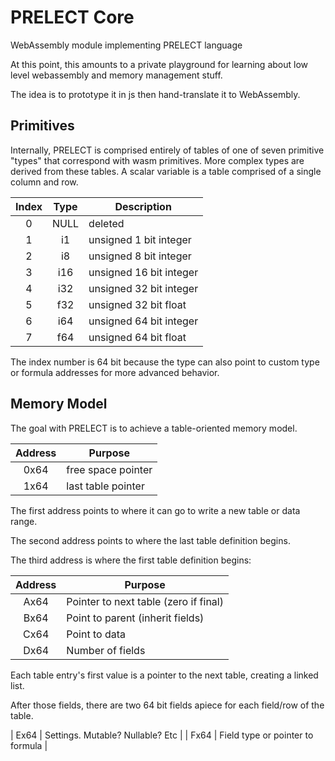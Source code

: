 # PRELECT Core
WebAssembly module implementing PRELECT language

At this point, this amounts to a private playground for learning
about low level webassembly and memory management stuff.

The idea is to prototype it in js then hand-translate it to WebAssembly.

## Primitives

Internally, PRELECT is comprised entirely of tables of one of seven primitive "types" that correspond with wasm primitives. More complex types are derived from these tables. A scalar variable is a table comprised of a single column and row.

| Index | Type | Description             |
|:-----:|:----:|-------------------------|
|   0   | NULL | deleted                 |
|   1   | i1   | unsigned 1 bit integer  |
|   2   | i8   | unsigned 8 bit integer  |
|   3   | i16  | unsigned 16 bit integer |
|   4   | i32  | unsigned 32 bit integer |
|   5   | f32  | unsigned 32 bit float   |
|   6   | i64  | unsigned 64 bit integer |
|   7   | f64  | unsigned 64 bit float   |

The index number is 64 bit because the type can also point to custom type or formula addresses for more advanced behavior.

## Memory Model

The goal with PRELECT is to achieve a table-oriented memory model.

| Address | Purpose            |
|:-------:|--------------------|
| 0x64    | free space pointer |
| 1x64    | last table pointer |

The first address points to where it can go to write a new table or data range.

The second address points to where the last table definition begins.

The third address is where the first table definition begins:

| Address | Purpose |
|:-------:|---------|
| Ax64    | Pointer to next table (zero if final) |
| Bx64    | Point to parent (inherit fields)      |
| Cx64    | Point to data                         |
| Dx64    | Number of fields                      |

Each table entry's first value is a pointer to the next table, creating a linked list.

After those fields, there are two 64 bit fields apiece for each
field/row of the table.

| Ex64    | Settings. Mutable? Nullable? Etc |
| Fx64    | Field type or pointer to formula |